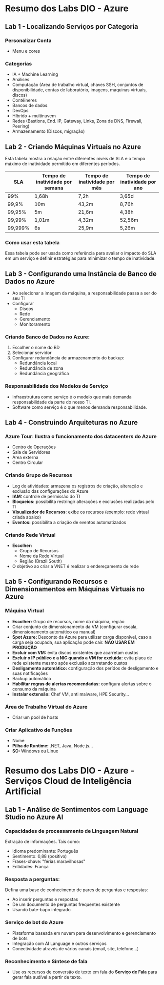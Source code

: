 # Resumo dos Labs DIO - Azure


## Lab 1 - Localizando Serviços por Categoria 

### Personalizar Conta
* Menu e cores

### Categorias
* IA + Machine Learning
* Análises
* Computação (Area de trabalho virtual, chaves SSH, conjuntos de disponibilidade, contas de laboratório, imagens, maquinas virtuais, discos)
* Contêineres
* Bancos de dados
* DevOps
* Híbrido + multinuvem
* Redes (Bastions, End. IP, Gateway, Links, Zona de DNS, Firewall, Peering)
* Armazenamento (Discos, migração)



## Lab 2 - Criando Máquinas Virtuais no Azure
Esta tabela mostra a relação entre diferentes níveis de SLA e o tempo máximo de inatividade permitido em diferentes períodos.

| SLA      | Tempo de inatividade por semana | Tempo de inatividade por mês | Tempo de inatividade por ano |
|----------|---------------------------------|------------------------------|------------------------------|
| 99%      | 1,68h                           | 7,2h                         | 3,65d                        |
| 99,9%    | 10m                             | 43,2m                        | 8,76h                        |
| 99,95%   | 5m                              | 21,6m                        | 4,38h                        |
| 99,99%   | 1,01m                           | 4,32m                        | 52,56m                       |
| 99,999%  | 6s                              | 25,9m                        | 5,26m                        |

### Como usar esta tabela

Essa tabela pode ser usada como referência para avaliar o impacto do SLA em um serviço e definir estratégias para minimizar o tempo de inatividade.



## Lab 3 - Configurando uma Instância de Banco de Dados no Azure

* Ao selecionar a imagem da máquina, a responsabilidade passa a ser do seu TI
* Configurar
  * Discos
  * Rede
  * Gerenciamento
  * Monitoramento
  
### Criando Banco de Dados no Azure:
1. Escolher o nome do BD
2. Selecionar servidor
3. Configurar redundância de armazenamento do backup:
	* Redundância local
	* Redundância de zona
	* Redundância geográfica

### Responsabilidade dos Modelos de Serviço
* Infraestrutura como serviço é o modelo que mais demanda responsabilidade da parte do nosso TI.
* Software como serviço é o que menos demanda responsabilidade.



## Lab 4 - Construindo Arquiteturas no Azure

### Azure Tour: Ilustra o funcionamento dos datacenters do Azure
* Centro de Operações
* Sala de Servidores
* Área externa
* Centro Circular	

### Criando Grupo de Recursos
* Log de atividades: armazena os registros de criação, alteração e exclusão das configurações do Azure
* __IAM:__ controle de permissão do TI
* __Bloqueios:__ possibilita restringir alterações e exclusões realizadas pelo TI
* __Visualizador de Recursos:__ exibe os recursos (exemplo: rede virtual criada abaixo)
* __Eventos:__ possibilita a criação de eventos automatizados

### Criando Rede Virtual
* __Escolher:__
	* Grupo de Recursos
	* Nome da Rede Virtual
	* Região (Brazil South)
* O objetivo ao criar a VNET é realizar o endereçamento de rede



## Lab 5 - Configurando Recursos e Dimensionamentos em Máquinas Virtuais no Azure

### Máquina Virtual
* __Escolher:__ Grupo de recursos, nome da máquina, região
* Criar conjunto de dimensionamento da VM (configurar escala, dimensionamento automático ou manual)
* __Spot Azure:__ Desconto da Azure para utilizar carga disponível, caso a carga seja ocupada, sua aplicação pode cair. __NÃO USAR EM PRODUÇÃO__
* __Excluir com VM:__ evita discos existentes que acarretam custos
* __Excluir o IP público e a NIC quando a VM for excluída:__ evita placa de rede existente mesmo após exclusão acarretando custos
* __Desligamento automático:__ configuração dos perídos de desligamento e suas notificações
* Backup automático
* __Habilitar regras de alertas recomendadas:__ configura alertas sobre o consumo da máquina
* __Instalar extensão:__ Chef VM, anti malware, HPE Security...

### Área de Trabalho Virtual do Azure
* Criar um pool de hosts

### Criar Aplicativo de Funções
* Nome
* __Pilha de Runtime:__ .NET, Java, Node.js...
* __SO:__ Windows ou Linux


# Resumo dos Labs DIO - Azure - Serviços Cloud de Inteligência Artificial

## Lab 1 - Análise de Sentimentos com Language Studio no Azure AI

### Capacidades de processamento de Linguagem Natural
Extração de informações. Tais como:
- Idioma predominante: Português
- Sentimento: 0,88 (positivo)
- Frases-chave: "férias maravilhosas"
- Entidades: França

### Resposta a perguntas:
Defina uma base de conhecimento de pares de perguntas e respostas:
- Ao inserir perguntas e respostas
- De um documento de perguntas frequentes existente
- Usando bate-bapo integrado

### Serviço de bot do Azure
- Plataforma baseada em nuvem para desenvolvimento e gerenciamento de bots
- Integração com AI Language e outros serviços
- Conectividade através de vários canais (email, site, telefone...)

### Reconhecimento e Síntese de fala
- Use os recursos de conversão de texto em fala do __Serviço de Fala__ para gerar fala audível a partir de texto.

